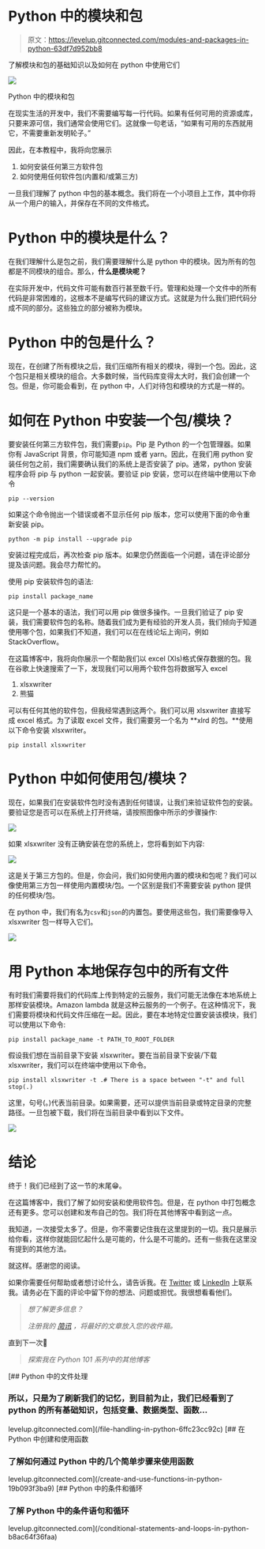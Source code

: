 # Python 中的模块和包

> 原文：<https://levelup.gitconnected.com/modules-and-packages-in-python-63df7d952bb8>

了解模块和包的基础知识以及如何在 python 中使用它们

![](img/12909bffbc69ea69b115f0fa4d615645.png)

Python 中的模块和包

在现实生活的开发中，我们不需要编写每一行代码。如果有任何可用的资源或库，只要来源可信，我们通常会使用它们。这就像一句老话，“如果有可用的东西就用它，不需要重新发明轮子。”

因此，在本教程中，我将向您展示

1.  如何安装任何第三方软件包
2.  如何使用任何软件包(内置和/或第三方)

一旦我们理解了 python 中包的基本概念。我们将在一个小项目上工作，其中你将从一个用户的输入，并保存在不同的文件格式。

# Python 中的模块是什么？

在我们理解什么是包之前，我们需要理解什么是 python 中的模块。因为所有的包都是不同模块的组合。那么，**什么是模块呢？**

在实际开发中，代码文件可能有数百行甚至数千行。管理和处理一个文件中的所有代码是非常困难的，这根本不是编写代码的建议方式。这就是为什么我们把代码分成不同的部分。这些独立的部分被称为模块。

# Python 中的包是什么？

现在，在创建了所有模块之后，我们压缩所有相关的模块，得到一个包。因此，这个包只是相关模块的组合。大多数时候，当代码库变得太大时，我们会创建一个包。但是，你可能会看到，在 python 中，人们对待包和模块的方式是一样的。

# 如何在 Python 中安装一个包/模块？

要安装任何第三方软件包，我们需要`pip`。Pip 是 Python 的一个包管理器。如果你有 JavaScript 背景，你可能知道 npm 或者 yarn。因此，在我们用 python 安装任何包之前，我们需要确认我们的系统上是否安装了 pip。通常，python 安装程序会将 pip 与 python 一起安装。要验证 pip 安装，您可以在终端中使用以下命令

```
pip --version
```

如果这个命令抛出一个错误或者不显示任何 pip 版本，您可以使用下面的命令重新安装 pip。

```
python -m pip install --upgrade pip
```

安装过程完成后，再次检查 pip 版本。如果您仍然面临一个问题，请在评论部分提及该问题。我会尽力帮忙的。

使用 pip 安装软件包的语法:

```
pip install package_name
```

这只是一个基本的语法，我们可以用 pip 做很多操作。一旦我们验证了 pip 安装，我们需要软件包的名称。随着我们成为更有经验的开发人员，我们倾向于知道使用哪个包，如果我们不知道，我们可以在在线论坛上询问，例如 StackOverflow。

在这篇博客中，我将向你展示一个帮助我们以 excel (Xls)格式保存数据的包。我在谷歌上快速搜索了一下，发现我们可以用两个软件包将数据写入 excel

1.  xlsxwriter
2.  熊猫

可以有任何其他的软件包，但我经常遇到这两个。我们可以用 xlsxwriter 直接写成 excel 格式。为了读取 excel 文件，我们需要另一个名为 **xlrd 的包。**使用以下命令安装 xlsxwriter。

```
pip install xlsxwriter
```

# Python 中如何使用包/模块？

现在，如果我们在安装软件包时没有遇到任何错误，让我们来验证软件包的安装。要验证您是否可以在系统上打开终端，请按照图像中所示的步骤操作:

![](img/13615c5a1d185c9a35493e65c6471d63.png)

如果 xlsxwriter 没有正确安装在您的系统上，您将看到如下内容:

![](img/66fa135f9dcb266ef827e938fa86088b.png)

这是关于第三方包的。但是，你会问，我们如何使用内置的模块和包呢？我们可以像使用第三方包一样使用内置模块/包。一个区别是我们不需要安装 python 提供的任何模块/包。

在 python 中，我们有名为`csv`和`json`的内置包。要使用这些包，我们需要像导入 xlsxwriter 包一样导入它们。

![](img/594ac313359a087cb64feba10cae5664.png)

# 用 Python 本地保存包中的所有文件

有时我们需要将我们的代码库上传到特定的云服务，我们可能无法像在本地系统上那样安装模块。Amazon lambda 就是这种云服务的一个例子。在这种情况下，我们需要将模块和代码文件压缩在一起。因此，要在本地特定位置安装该模块，我们可以使用以下命令:

```
pip install package_name -t PATH_TO_ROOT_FOLDER
```

假设我们想在当前目录下安装 xlsxwriter。要在当前目录下安装/下载 xlsxwriter，我们可以在终端中使用以下命令。

```
pip install xlsxwriter -t .# There is a space between "-t" and full stop(.)
```

这里，句号(。)代表当前目录。如果需要，还可以提供当前目录或特定目录的完整路径。一旦包被下载，我们将在当前目录中看到以下文件。

![](img/ba2e2becbaa9c542e699ef817578a4a0.png)

# 结论

终于！我们已经到了这一节的末尾😁。

在这篇博客中，我们了解了如何安装和使用软件包。但是，在 python 中打包概念还有更多。您可以创建和发布自己的包。我们将在其他博客中看到这一点。

我知道，一次接受太多了。但是，你不需要记住我在这里提到的一切。我只是展示给你看，这样你就能回忆起什么是可能的，什么是不可能的。还有一些我在这里没有提到的其他方法。

就这样。感谢您的阅读。

如果你需要任何帮助或者想讨论什么，请告诉我。在 [Twitter](https://bit.ly/3KjwgZV) 或 [LinkedIn](https://bit.ly/3JbsPDm) 上联系我。请务必在下面的评论中留下你的想法、问题或担忧。我很想看看他们。

> *想了解更多信息？*
> 
> *注册我的* [*简讯*](https://bit.ly/3Menk8Q) *，将最好的文章放入您的收件箱。*

直到下一次👋

> *探索我在 Python 101 系列中的其他博客*

[](/file-handling-in-python-6ffc23cc92c) [## Python 中的文件处理

### 所以，只是为了刷新我们的记忆，到目前为止，我们已经看到了 python 的所有基础知识，包括变量、数据类型、函数…

levelup.gitconnected.com](/file-handling-in-python-6ffc23cc92c) [](/create-and-use-functions-in-python-19b093f3ba9) [## 在 Python 中创建和使用函数

### 了解如何通过 Python 中的几个简单步骤来使用函数

levelup.gitconnected.com](/create-and-use-functions-in-python-19b093f3ba9) [](/conditional-statements-and-loops-in-python-b8ac64f36faa) [## Python 中的条件和循环

### 了解 Python 中的条件语句和循环

levelup.gitconnected.com](/conditional-statements-and-loops-in-python-b8ac64f36faa)